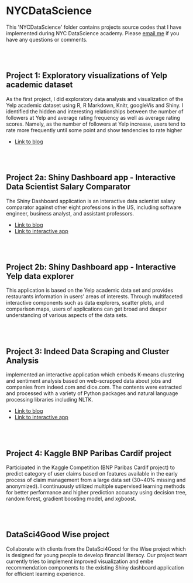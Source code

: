 # NYCDataScience
This 'NYCDataScience' folder contains projects source codes that I have implemented during NYC DataScience academy.
Please [email me](mailto:monspo1@gmail.com) if you have any questions or comments. 

<br><br>

## Project 1: Exploratory visualizations of Yelp academic dataset 
As the first project, I did exploratory data analysis and visualization of the Yelp academic dataset using R, R Markdown, Knitr, googleVis and Shiny. I identified the hidden and interesting relationships between the number of followers at Yelp and average rating frequency as well as average rating scores. Namely, as the number of followers at Yelp increase, users tend to rate more frequently until some point and show tendencies to rate higher
* [Link to blog](http://blog.nycdatascience.com/students-work/project-1-exploratory-visualizations-of-yelp-academic-dataset-draft/ )

<br><br>

## Project 2a: Shiny Dashboard app - Interactive Data Scientist Salary Comparator 
The Shiny Dashboard application is an interactive data scientist salary comparator against other eight professions in the US, including software engineer, business analyst, and assistant professors. 
* [Link to blog](http://blog.nycdatascience.com/students-work/project-2-shiny-dashboard-app-data-scientist-salary-comparator/ )
* [Link to interactive app](http://bit.ly/dssalarycomparator )

<br><br>

## Project 2b: Shiny Dashboard app - Interactive Yelp data explorer 
This application is based on the Yelp academic data set and provides restaurants information in users' areas of interests. Through multifaceted interactive components such as data explorers, scatter plots, and comparison maps, users of applications can get broad and deeper understanding of various aspects of the data sets.         

<br><br>

## Project 3: Indeed Data Scraping and Cluster Analysis 
implemented an interactive application which embeds K-means clustering and sentiment analysis based on web-scrapped data about jobs and companies from indeed.com and dice.com. The contents were extracted and processed with a variety of Python packages and natural language processing libraries including NLTK.  
* [Link to blog](http://blog.nycdatascience.com/students-work/project-3-indeed-data-scraping-and-cluster-analysis/)
* [Link to interactive app](http://bit.ly/indeedicedsapp)

<br><br>

## Project 4: Kaggle BNP Paribas Cardif project
Participated in the Kaggle Competition (BNP Paribas Cardif project) to predict category of user claims based on features available in the early process of claim management from a large data set (30~40% missing and anonymized). I continuously utilized multiple supervised learning methods for better performance and higher prediction accuracy using decision tree, random forest, gradient boosting model, and xgboost. 

<br><br>

## DataSci4Good Wise project
Collaborate with clients from the DataSci4Good for the Wise project which is designed for young people to develop financial literacy. Our project team currently tries to implement improved visualization and embe recommendation components to the existing Shiny dashboard application for efficient learning experience.


